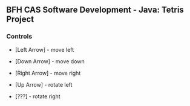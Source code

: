 ## BFH CAS Software Development - Java: Tetris Project

### Controls
* [Left Arrow] - move left
* [Down Arrow] - move down
* [Right Arrow] - move right


* [Up Arrow] - rotate left
* [???] - rotate right

